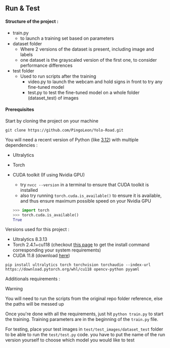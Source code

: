 ## Run & Test

#### Structure of the project :

* train.py
  * to launch a training set based on parameters
* dataset folder
  * Where 2 versions of the dataset is present, including image and labels
  * one dataset is the grayscaled version of the first one, to consider performance differences
* test folder
  * Used to run scripts after the training
    * video.py to launch the webcam and hold signs in front to try any fine-tuned model
    * test.py to test the fine-tuned model on a whole folder (dataset_test) of images

#### Prerequisites

Start by cloning the project on your machine

```
git clone https://github.com/PingoLeon/Yolo-Road.git
```

You will need a recent version of Python (like [3.12](https://www.python.org/downloads/release/python-3127/https://www.python.org/downloads/release/python-3127/ "Download Python")) with multiple dependencies :

* Ultralytics
* Torch
* CUDA toolkit (If using Nvidia GPU)

  * try `nvcc --version` in a terminal to ensure that CUDA toolkit is installed
  * also try running `torch.cuda.is_available()` to ensure it is available, and thus ensure maximum possible speed on your Nvidia GPU

  ```python
  >>> import torch
  >>> torch.cuda.is_available()
  True
  ```

Versions used for this project :

* Ultralytics 8.3.13
* Torch 2.4.1+cu118 (checkout [this page](https://pytorch.org/get-started/locally/ "Pytorch download page") to get the install command corresponding your system requirements)
* CUDA 11.8 (download [here](https://developer.nvidia.com/cuda-11-8-0-download-archive "Nvidia website"))

```
pip install ultralytics torch torchvision torchaudio --index-url https://download.pytorch.org/whl/cu118 opencv-python pyyaml
```

Additionals requirements : 

> [!WARNING]
> You will need to run the scripts from the original repo folder reference, else the paths will be messed up

Once you're done with all the requirements, just hit `python train.py` to start the training. Training parameters are in the beginning of the `train.py` file.

For testing, place your test images in `test/test_images/dataset_test` folder to be able to run the `test/test.py` code. you have to put the name of the run version yourself to choose which model you would like to test
